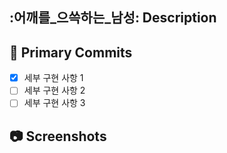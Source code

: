 ## :어깨를_으쓱하는_남성: Description

<!-- 구현 한 기능에 대해 작성해 주세요. -->

## :memo: Primary Commits

<!-- 세부 구현 사항을 리스트로 작성해주세요. -->

- [X] 세부 구현 사항 1
- [ ] 세부 구현 사항 2
- [ ] 세부 구현 사항 3

## :camera: Screenshots

<!--스크린샷으로 보여줄 수 있는 이미지가 있다면 첨부해주세요!-->
<!--BE의 경우 API 테스트 결과를 첨부해주세요-->
<!--마지막으로 이슈 생성 시 우측의 옵션들을 체크했는지 확인해주세요!-->
<!-- 이슈번호를 작성해주세요. -->
<!-- 여러 이슈를 입력시 comma(,) 단위로 구분해주세요 -->
<!-- ex) close #10, resolves #123 -->
<!-- ex) -->
<!-- closes #1 -->
